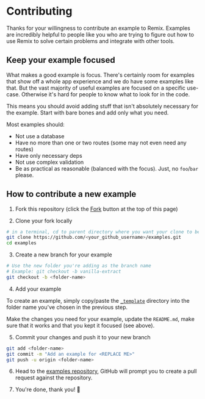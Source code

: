 # Contributing

Thanks for your willingness to contribute an example to Remix. Examples are incredibly helpful to people like you who are trying to figure out how to use Remix to solve certain problems and integrate with other tools.

## Keep your example focused

What makes a good example is focus. There's certainly room for examples that show off a whole app experience and we do have some examples like that. But the vast majority of useful examples are focused on a specific use-case. Otherwise it's hard for people to know what to look for in the code.

This means you should avoid adding stuff that isn't absolutely necessary for the example. Start with bare bones and add only what you need.

Most examples should:

- Not use a database
- Have no more than one or two routes (some may not even need any routes)
- Have only necessary deps
- Not use complex validation
- Be as practical as reasonable (balanced with the focus). Just, no `foo`/`bar` please.

## How to contribute a new example

1. Fork this repository (click the [Fork](https://github.com/remix-run/examples/fork) button at the top of this page)

2. Clone your fork locally

```bash
# in a terminal, cd to parent directory where you want your clone to be, then
git clone https://github.com/<your_github_username>/examples.git
cd examples
```

3. Create a new branch for your example
```bash
# Use the new folder you're adding as the branch name
# Example: git checkout -b vanilla-extract
git checkout -b <folder-name>
```

4. Add your example

To create an example, simply copy/paste the [`_template`](_template) directory into the folder name you've chosen in the previous step.

Make the changes you need for your example, update the `README.md`, make sure that it works and that you kept it focused (see above).

5. Commit your changes and push it to your new branch
```bash
git add <folder-name>
git commit -m "Add an example for <REPLACE ME>"
git push -u origin <folder-name>
```

6. Head to the [examples repository](https://github.com/remix-run/examples), GitHub will prompt you to create a pull request against the repository.

7. You're done, thank you! :tada:
